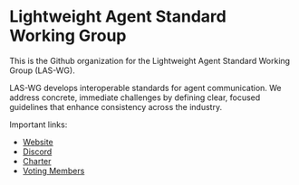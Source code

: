 # Lightweight Agent Standard Working Group

This is the Github organization for the Lightweight Agent Standard Working Group (LAS-WG).

LAS-WG develops interoperable standards for agent communication. We address concrete, immediate challenges by defining clear, focused guidelines that enhance consistency across the industry.

Important links:
- [Website](https://las-wg.org)
- [Discord](https://discord.gg/wmRSNHsRAh)
- [Charter](./charter.md)
- [Voting Members](./voting-members.md)
